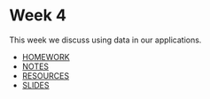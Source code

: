 # Week 4

This week we discuss using data in our applications.

- [HOMEWORK](./homework.md)
- [NOTES](./notes.md)
- [RESOURCES](./resources.md)
- [SLIDES](./slides.pdf)

